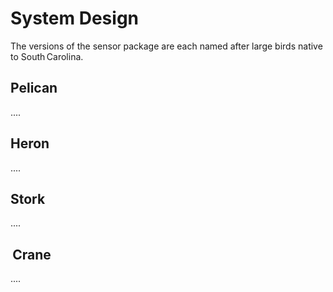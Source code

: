 # System Design
The versions of the sensor package are each named after large birds native to South Carolina.

## Pelican
....

## Heron
....

## Stork
....

##  Crane
....


